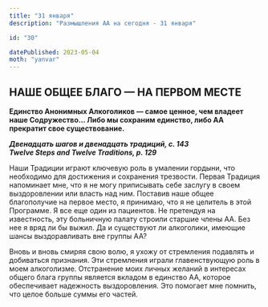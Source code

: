 ```yaml
---
title: "31 января"
description: "Размышления АА на сегодня - 31 января"

id: "30"

datePublished: 2023-05-04
moth: "yanvar"
---
```


## НАШЕ ОБЩЕЕ БЛАГО — НА ПЕРВОМ МЕСТЕ

**Единство Анонимных Алкоголиков — самое ценное, чем владеет наше Содружество…
Либо мы сохраним единство, либо АА прекратит свое существование.**

**_Двенадцать шагов и двенадцать традиций, с. 143  
Twelve Steps and Twelve Traditions, p. 129_**

Наши Традиции играют ключевую роль в умалении гордыни, что необходимо для
достижения и сохранения трезвости. Первая Традиция напоминает мне, что я не
могу приписывать себе заслугу в своем выздоровлении или власть над ним.
Поставив наше общее благополучие на первое место, я принимаю, что я не
целитель в этой Программе. Я все еще один из пациентов. Не претендуя на
известность, эту больничную палату строили старшие члены АА. Без нее я вряд ли
бы выжил. Да и существуют ли алкоголики, имеющие шансы выздоравливать вне
группы АА?

Вновь и вновь смиряя свою волю, я ухожу от стремления подавлять и добиваться
признания. Эти стремления играли главенствующую роль в моем алкоголизме.
Отстранение моих личных желаний в интересах общего блага группы является
вкладом в единство АА, которое обеспечивает надежность выздоровления. Это
помогает мне помнить, что целое больше суммы его частей.
